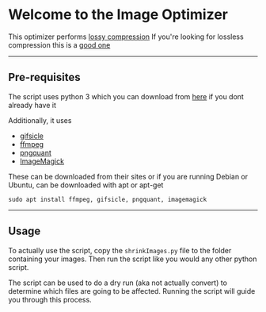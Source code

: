 # Welcome to the Image Optimizer
This optimizer performs [lossy compression](https://en.wikipedia.org/wiki/Lossy_compression)
If you're looking for lossless compression this is a [good one](https://github.com/joedicastro/img4web)

---
## Pre-requisites

The script uses python 3 which you can download from [here](https://www.python.org/downloads/) if you dont already have it

Additionally, it uses 
- [gifsicle](https://www.lcdf.org/gifsicle/)
- [ffmpeg](https://www.ffmpeg.org/)
- [pngquant](https://pngquant.org/)
- [ImageMagick](http://www.imagemagick.org/script/index.php)


These can be downloaded from their sites or if you are running Debian or Ubuntu, can be downloaded with apt or apt-get
    
    sudo apt install ffmpeg, gifsicle, pngquant, imagemagick

---

## Usage

To actually use the script, copy the `shrinkImages.py` file to the folder containing your images. Then run the script like you would any other python script.

The script can be used to do a dry run (aka not actually convert) to determine which files are going to be affected. Running the script will guide you through this process.